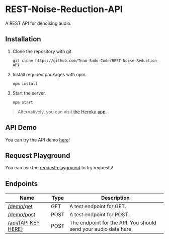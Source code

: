 # REST-Noise-Reduction-API
A REST API for denoising audio.

## Installation
1. Clone the repository with git.
    ```
    git clone https://github.com/Team-Sudo-Code/REST-Noise-Reduction-API
    ```
2. Install required packages with npm.
    ```
    npm install
    ```
3. Start the server.
    ```
    npm start
    ```
> Alternatively, you can visit [the Heroku app](https://audio-denoiser-api.herokuapp.com/).

## API Demo
You can try the API demo [here](https://audio-denoiser-api.herokuapp.com/client)!

## Request Playground
You can use the [request playground](https://audio-denoiser-api.herokuapp.com/) to try requests!

## Endpoints
| Name | Type | Description |
|------|------|-------------|
| [/demo/get](https://audio-denoiser-api.herokuapp.com/demo/get) | GET | A test endpoint for GET. |
| [/demo/post](https://audio-denoiser-api.herokuapp.com/demo/post) | POST | A test endpoint for POST. |
| [/api/{API KEY HERE}](https://audio-denoiser-api.herokuapp.com/api/apikey) | POST | The endpoint for the API. You should send your audio data here. |
